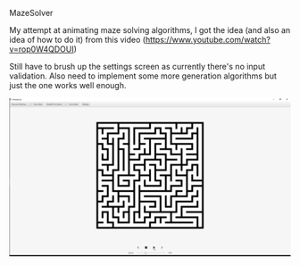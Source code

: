 MazeSolver

My attempt at animating maze solving algorithms, I got the idea (and also an idea of how to do it) from this video (https://www.youtube.com/watch?v=rop0W4QDOUI)

Still have to brush up the settings screen as currently there's no input validation. Also need to implement some more generation algorithms but just the one works well enough.

![Alt Text](res/gif/example_gif.gif)
